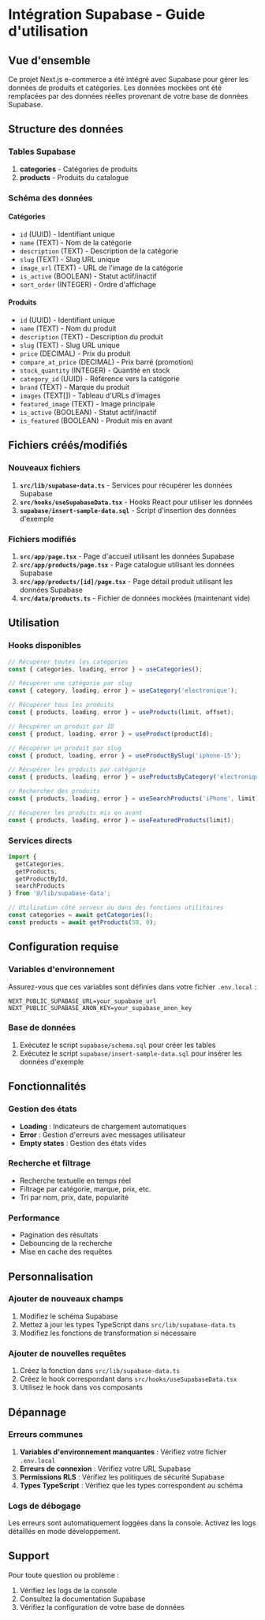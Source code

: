 # Intégration Supabase - Guide d'utilisation

## Vue d'ensemble

Ce projet Next.js e-commerce a été intégré avec Supabase pour gérer les données de produits et catégories. Les données mockées ont été remplacées par des données réelles provenant de votre base de données Supabase.

## Structure des données

### Tables Supabase

1. **categories** - Catégories de produits
2. **products** - Produits du catalogue

### Schéma des données

#### Catégories
- `id` (UUID) - Identifiant unique
- `name` (TEXT) - Nom de la catégorie
- `description` (TEXT) - Description de la catégorie
- `slug` (TEXT) - Slug URL unique
- `image_url` (TEXT) - URL de l'image de la catégorie
- `is_active` (BOOLEAN) - Statut actif/inactif
- `sort_order` (INTEGER) - Ordre d'affichage

#### Produits
- `id` (UUID) - Identifiant unique
- `name` (TEXT) - Nom du produit
- `description` (TEXT) - Description du produit
- `slug` (TEXT) - Slug URL unique
- `price` (DECIMAL) - Prix du produit
- `compare_at_price` (DECIMAL) - Prix barré (promotion)
- `stock_quantity` (INTEGER) - Quantité en stock
- `category_id` (UUID) - Référence vers la catégorie
- `brand` (TEXT) - Marque du produit
- `images` (TEXT[]) - Tableau d'URLs d'images
- `featured_image` (TEXT) - Image principale
- `is_active` (BOOLEAN) - Statut actif/inactif
- `is_featured` (BOOLEAN) - Produit mis en avant

## Fichiers créés/modifiés

### Nouveaux fichiers

1. **`src/lib/supabase-data.ts`** - Services pour récupérer les données Supabase
2. **`src/hooks/useSupabaseData.tsx`** - Hooks React pour utiliser les données
3. **`supabase/insert-sample-data.sql`** - Script d'insertion des données d'exemple

### Fichiers modifiés

1. **`src/app/page.tsx`** - Page d'accueil utilisant les données Supabase
2. **`src/app/products/page.tsx`** - Page catalogue utilisant les données Supabase
3. **`src/app/products/[id]/page.tsx`** - Page détail produit utilisant les données Supabase
4. **`src/data/products.ts`** - Fichier de données mockées (maintenant vide)

## Utilisation

### Hooks disponibles

```typescript
// Récupérer toutes les catégories
const { categories, loading, error } = useCategories();

// Récupérer une catégorie par slug
const { category, loading, error } = useCategory('electronique');

// Récupérer tous les produits
const { products, loading, error } = useProducts(limit, offset);

// Récupérer un produit par ID
const { product, loading, error } = useProduct(productId);

// Récupérer un produit par slug
const { product, loading, error } = useProductBySlug('iphone-15');

// Récupérer les produits par catégorie
const { products, loading, error } = useProductsByCategory('electronique', limit, offset);

// Rechercher des produits
const { products, loading, error } = useSearchProducts('iPhone', limit);

// Récupérer les produits mis en avant
const { products, loading, error } = useFeaturedProducts(limit);
```

### Services directs

```typescript
import { 
  getCategories, 
  getProducts, 
  getProductById,
  searchProducts 
} from '@/lib/supabase-data';

// Utilisation côté serveur ou dans des fonctions utilitaires
const categories = await getCategories();
const products = await getProducts(50, 0);
```

## Configuration requise

### Variables d'environnement

Assurez-vous que ces variables sont définies dans votre fichier `.env.local` :

```env
NEXT_PUBLIC_SUPABASE_URL=your_supabase_url
NEXT_PUBLIC_SUPABASE_ANON_KEY=your_supabase_anon_key
```

### Base de données

1. Exécutez le script `supabase/schema.sql` pour créer les tables
2. Exécutez le script `supabase/insert-sample-data.sql` pour insérer les données d'exemple

## Fonctionnalités

### Gestion des états
- **Loading** : Indicateurs de chargement automatiques
- **Error** : Gestion d'erreurs avec messages utilisateur
- **Empty states** : Gestion des états vides

### Recherche et filtrage
- Recherche textuelle en temps réel
- Filtrage par catégorie, marque, prix, etc.
- Tri par nom, prix, date, popularité

### Performance
- Pagination des résultats
- Debouncing de la recherche
- Mise en cache des requêtes

## Personnalisation

### Ajouter de nouveaux champs

1. Modifiez le schéma Supabase
2. Mettez à jour les types TypeScript dans `src/lib/supabase-data.ts`
3. Modifiez les fonctions de transformation si nécessaire

### Ajouter de nouvelles requêtes

1. Créez la fonction dans `src/lib/supabase-data.ts`
2. Créez le hook correspondant dans `src/hooks/useSupabaseData.tsx`
3. Utilisez le hook dans vos composants

## Dépannage

### Erreurs communes

1. **Variables d'environnement manquantes** : Vérifiez votre fichier `.env.local`
2. **Erreurs de connexion** : Vérifiez votre URL Supabase
3. **Permissions RLS** : Vérifiez les politiques de sécurité Supabase
4. **Types TypeScript** : Vérifiez que les types correspondent au schéma

### Logs de débogage

Les erreurs sont automatiquement loggées dans la console. Activez les logs détaillés en mode développement.

## Support

Pour toute question ou problème :
1. Vérifiez les logs de la console
2. Consultez la documentation Supabase
3. Vérifiez la configuration de votre base de données
